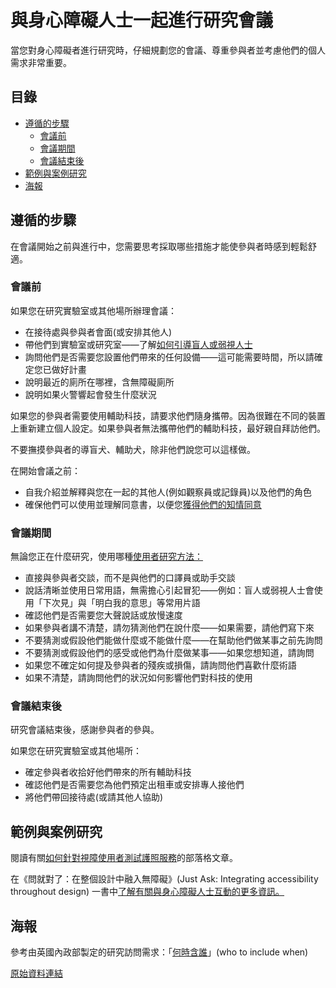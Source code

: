 # 與身心障礙人士一起進行研究會議

當您對身心障礙者進行研究時，仔細規劃您的會議、尊重參與者並考慮他們的個人需求非常重要。

## 目錄

 - [遵循的步驟](#遵循的步驟)
   - [會議前](#會議前)
   - [會議期間](#會議期間)
   - [會議結束後](#會議結束後)
 - [範例與案例研究](#範例與案例研究)
 - [海報](#海報)

## 遵循的步驟

在會議開始之前與進行中，您需要思考採取哪些措施才能使參與者時感到輕鬆舒適。

### 會議前

如果您在研究實驗室或其他場所辦理會議：

- 在接待處與參與者會面(或安排其他人)
- 帶他們到實驗室或研究室——了解[如何引導盲人或弱視人士](http://www.rnib.org.uk/information-everyday-living-family-friends-and-carers/guiding-blind-or-partially-sighted-person)
- 詢問他們是否需要您設置他們帶來的任何設備——這可能需要時間，所以請確定您已做好計畫
- 說明最近的廁所在哪裡，含無障礙廁所
- 說明如果火警響起會發生什麼狀況

如果您的參與者需要使用輔助科技，請要求他們隨身攜帶。因為很難在不同的裝置上重新建立個人設定。如果參與者無法攜帶他們的輔助科技，最好親自拜訪他們。

不要撫摸參與者的導盲犬、輔助犬，除非他們說您可以這樣做。

在開始會議之前：

- 自我介紹並解釋與您在一起的其他人(例如觀察員或記錄員)以及他們的角色
- 確保他們可以使用並理解同意書，以便您[獲得他們的知情同意](https://www.gov.uk/service-manual/user-research/getting-users-consent-for-research#getting-consent-from-disabled-people)

### 會議期間

無論您正在什麼研究，使用哪種[使用者研究方法：](https://www.gov.uk/service-manual/user-research#user-research-methods)

- 直接與參與者交談，而不是與他們的口譯員或助手交談
- 說話清晰並使用日常用語，無需擔心引起冒犯——例如：盲人或弱視人士會使用「下次見」與「明白我的意思」等常用片語
- 確認他們是否需要您大聲說話或放慢速度
- 如果參與者講不清楚，請勿猜測他們在說什麼——如果需要，請他們寫下來
- 不要猜測或假設他們能做什麼或不能做什麼——在幫助他們做某事之前先詢問
- 不要猜測或假設他們的感受或他們為什麼做某事——如果您想知道，請詢問
- 如果您不確定如何提及參與者的殘疾或損傷，請詢問他們喜歡什麼術語
- 如果不清楚，請詢問他們的狀況如何影響他們對科技的使用

### 會議結束後

研究會議結束後，感謝參與者的參與。

如果您在研究實驗室或其他場所：

- 確定參與者收拾好他們帶來的所有輔助科技
- 確認他們是否需要您為他們預定出租車或安排專人接他們
- 將他們帶回接待處(或請其他人協助)

## 範例與案例研究

閱讀有關[如何針對視障使用者測試護照服務](https://userresearch.blog.gov.uk/2016/01/22/research-with-visually-impaired-users/)的部落格文章。

在《問就對了：在整個設計中融入無障礙》(Just Ask: Integrating accessibility throughout design) 一書中[了解有關與身心障礙人士互動的更多資訊。](http://www.uiaccess.com/accessucd/interact.html)

## 海報

參考由英國內政部製定的研究訪問需求：「[何時含誰](https://github.com/UKHomeOffice/posters/blob/master/accessibility/researching-access-needs/Research-who_to_include_when%3F.pdf)」(who
to include when)

[原始資料連結](https://www.gov.uk/service-manual/user-research/running-research-sessions-with-people-with-disabilities)
